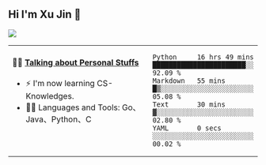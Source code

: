
## Hi I'm Xu Jin 👋
![](https://komarev.com/ghpvc/?username=jiayouxujin&color=brightgreen&label=PROFILE+VIEWS)



<table align="center">
<tr>
<td valign="top" width="60%">

#### 🏋️‍♀️ <a href="https://github.com/jiayouxujin" target="_blank">Talking about Personal Stuffs</a>
<!-- recent_releases starts -->

- ⚡  I'm now learning CS-Knowledges.  
- 🏊‍♂️ Languages and Tools: Go、Java、Python、C
<!-- recent_releases ends -->
</td>
<td>
 
<!--START_SECTION:waka-->

```text
Python     16 hrs 49 mins  ███████████████████████░░   92.09 %
Markdown   55 mins         █▒░░░░░░░░░░░░░░░░░░░░░░░   05.08 %
Text       30 mins         ▓░░░░░░░░░░░░░░░░░░░░░░░░   02.80 %
YAML       0 secs          ░░░░░░░░░░░░░░░░░░░░░░░░░   00.02 %
```

<!--END_SECTION:waka-->
 
</td>
</tr>
</table>





